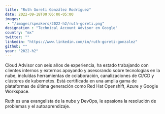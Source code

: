 ```yaml
---
title: "Ruth Goreti González Rodríguez"
date: 2022-09-18T00:06:00-05:00
images: 
 - "/images/speakers/2022-h2/ruth-goreti.png"
designation : "Technical Account Advisor en Google"
country: "mx"
twitter: ""
linkedin: "https://www.linkedin.com/in/ruth-goreti-gonzalez"
github: ""
year: "2022-h2"
---
```


Cloud Advisor con seis años de experiencia, ha estado trabajando con clientes internos y externos apoyando y asesorando sobre tecnologías en la nube, incluídas herramientas de colaboración, canalizaciones de CI/CD y clústeres de kubernetes. Está certificada en una amplia gama de plataformas de última generación como Red Hat Openshift, Azure y Google Workspace. 

Ruth es una evangelista de la nube y DevOps, le apasiona la resolución de problemas y el autoaprendizaje.